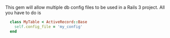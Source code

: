 This gem will allow multiple db config files to be used in a Rails 3 project. All you have to do is
```ruby
  class MyTable < ActiveRecord::Base
    self.config_file = 'my_config'
  end
```
